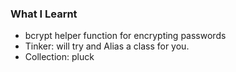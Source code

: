 ### What I Learnt
* bcrypt helper function for encrypting passwords
* Tinker: will try and Alias a class for you.
* Collection: pluck